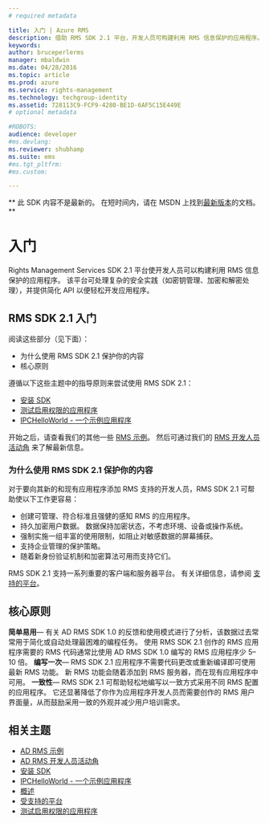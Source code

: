 ```yaml
---
# required metadata

title: 入门 | Azure RMS
description: 借助 RMS SDK 2.1 平台，开发人员可构建利用 RMS 信息保护的应用程序。
keywords:
author: bruceperlerms
manager: mbaldwin
ms.date: 04/28/2016
ms.topic: article
ms.prod: azure
ms.service: rights-management
ms.technology: techgroup-identity
ms.assetid: 728113C9-FCF9-4280-BE1D-6AF5C15E449E
# optional metadata

#ROBOTS:
audience: developer
#ms.devlang:
ms.reviewer: shubhamp
ms.suite: ems
#ms.tgt_pltfrm:
#ms.custom:

---
```

** 此 SDK 内容不是最新的。 在短时间内，请在 MSDN 上找到[最新版本](https://msdn.microsoft.com/library/windows/desktop/hh535290(v=vs.85).aspx)的文档。 **
# 入门

Rights Management Services SDK 2.1 平台使开发人员可以构建利用 RMS 信息保护的应用程序。 该平台可处理复杂的安全实践（如密钥管理、加密和解密处理），并提供简化 API 以便轻松开发应用程序。

## RMS SDK 2.1 入门

阅读这些部分（见下面）：

-   为什么使用 RMS SDK 2.1 保护你的内容
-   核心原则

遵循以下这些主题中的指导原则来尝试使用 RMS SDK 2.1：

-   [安装 SDK](create-your-first-rights-aware-application.md)
-   [测试启用权限的应用程序](running-your-first-application.md)
-   [IPCHelloWorld - 一个示例应用程序](how-to-build-your-first-application.md)

开始之后，请查看我们的其他一些 [RMS 示例](samples.md)。 然后可通过我们的 [RMS 开发人员活动角](http://blogs.msdn.com/b/rms/) 来了解最新信息。

### 为什么使用 RMS SDK 2.1 保护你的内容

对于要向其新的和现有应用程序添加 RMS 支持的开发人员，RMS SDK 2.1 可帮助使以下工作更容易：

-   创建可管理、符合标准且强健的感知 RMS 的应用程序。
-   持久加密用户数据。 数据保持加密状态，不考虑环境、设备或操作系统。
-   强制实施一组丰富的使用限制，如阻止对敏感数据的屏幕捕获。
-   支持企业管理的保护策略。
-   随着新身份验证机制和加密算法可用而支持它们。

RMS SDK 2.1 支持一系列重要的客户端和服务器平台。 有关详细信息，请参阅 [支持的平台](supported-platforms.md)。

## 核心原则

**简单易用**— 有关 AD RMS SDK 1.0 的反馈和使用模式进行了分析，该数据过去常常用于简化或自动处理最困难的编程任务。 使用 RMS SDK 2.1 创作的 RMS 应用程序需要的 RMS 代码通常比使用 AD RMS SDK 1.0 编写的 RMS 应用程序少 5–10 倍。
**编写一次**— RMS SDK 2.1 应用程序不需要代码更改或重新编译即可使用最新 RMS 功能。 新 RMS 功能会随着添加到 RMS 服务器，而在现有应用程序中可用。
**一致性**— RMS SDK 2.1 可帮助轻松地编写以一致方式采用不同 RMS 配置的应用程序。 它还显著降低了你作为应用程序开发人员而需要创作的 RMS 用户界面量，从而鼓励采用一致的外观并减少用户培训需求。

## 相关主题

* [AD RMS 示例](samples.md)
* [AD RMS 开发人员活动角](http://blogs.msdn.com/b/rms/)
* [安装 SDK](create-your-first-rights-aware-application.md)
* [IPCHelloWorld - 一个示例应用程序](how-to-build-your-first-application.md)
* [概述](ad-rms-overview.md)
* [受支持的平台](supported-platforms.md)
* [测试启用权限的应用程序](running-your-first-application.md)
 

 





<!--HONumber=Jun16_HO1-->


